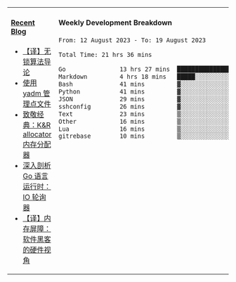 <table width="960px">
<tr>
<td valign="top" width="50%">

#### <a href="https://www.kongjun18.me" target="_blank">Recent Blog</a>

<!-- BLOG-POST-LIST:START -->
- [【译】无锁算法导论](https://kongjun18.github.io/posts/2023/07/14/)
- [使用 yadm 管理点文件](https://kongjun18.github.io/posts/2023/04/07/)
- [致敬经典：K&amp;R allocator 内存分配器](https://kongjun18.github.io/posts/2022/12/12/)
- [深入剖析 Go 语言运行时：IO 轮询器](https://kongjun18.github.io/posts/2022/11/21/)
- [【译】内存屏障：软件黑客的硬件视角](https://kongjun18.github.io/posts/2022/11/03/)
<!-- BLOG-POST-LIST:END -->

</td>
<td valign="top" width="50%">

#### Weekly Development Breakdown

<!--START_SECTION:waka-->

```txt
From: 12 August 2023 - To: 19 August 2023

Total Time: 21 hrs 36 mins

Go               13 hrs 27 mins  ███████████████▓░░░░░░░░░   62.30 %
Markdown         4 hrs 18 mins   █████░░░░░░░░░░░░░░░░░░░░   19.92 %
Bash             41 mins         ▓░░░░░░░░░░░░░░░░░░░░░░░░   03.23 %
Python           41 mins         ▓░░░░░░░░░░░░░░░░░░░░░░░░   03.20 %
JSON             29 mins         ▓░░░░░░░░░░░░░░░░░░░░░░░░   02.30 %
sshconfig        26 mins         ▓░░░░░░░░░░░░░░░░░░░░░░░░   02.02 %
Text             23 mins         ▒░░░░░░░░░░░░░░░░░░░░░░░░   01.78 %
Other            16 mins         ▒░░░░░░░░░░░░░░░░░░░░░░░░   01.29 %
Lua              16 mins         ▒░░░░░░░░░░░░░░░░░░░░░░░░   01.26 %
gitrebase        10 mins         ▒░░░░░░░░░░░░░░░░░░░░░░░░   00.79 %
```

<!--END_SECTION:waka-->
</td>
</tr>

</table>
